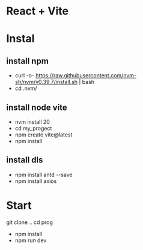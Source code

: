 # React + Vite

# Instal
## install npm
- curl -o- https://raw.githubusercontent.com/nvm-sh/nvm/v0.39.7/install.sh | bash 
- cd .nvm/
## install node vite
- nvm install 20
- cd my_progect
- npm create vite@latest 
- npm install
<!-- - npm install -D tailwindcss
- npx tailwindcss init  -->
## install dls
- npm install antd --save
- npm install axios 


# Start
git clone ..
cd prog
- npm install
- npm run dev 